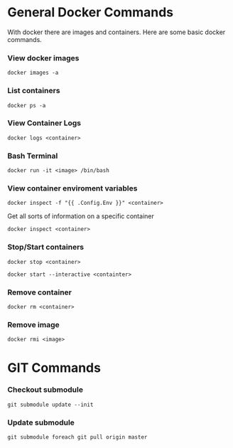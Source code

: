 # General Docker Commands

With docker there are images and containers. Here are some basic docker commands.

### View docker images

`docker images -a`

### List containers

`docker ps -a`

### View Container Logs

`docker logs <container>`

### Bash Terminal

`docker run -it <image> /bin/bash`

### View container enviroment variables

`docker inspect -f "{{ .Config.Env }}" <container>`

Get all sorts of information on a specific container

`docker inspect <container>`

### Stop/Start containers

`docker stop <container>`

`docker start --interactive <containter>`

### Remove container

`docker rm <container>`

### Remove image

`docker rmi <image>`

# GIT Commands

### Checkout submodule

`git submodule update --init`

### Update submodule

`git submodule foreach git pull origin master`
